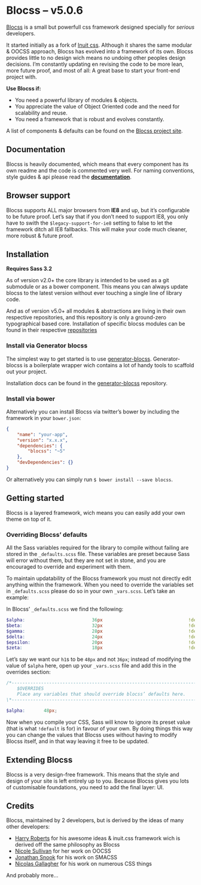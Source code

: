 # Blocss – v5.0.6

[Blocss](http://blocss.github.io/blocss) is a small but powerfull css framework designed specially for _serious_ developers.

It started initially as a fork of [Inuit css](https://github.com/csswizardry/inuit.css). Although it shares the same modular & OOCSS approach, Blocss has evolved into a framework of its own. Blocss provides little to no design wich means no undoing other peoples design decisions. I’m constantly updating en revising the code to be more lean, more future proof, and most of all: A great base to start your front-end project with.

**Use Blocss if:**

* You need a powerful library of modules & objects.
* You appreciate the value of Object Oriented code and the need for scalability
  and reuse.
* You need a framework that is robust and evolves constantly.

A list of components & defaults can be found on the [Blocss project site](http://blocss.github.io/blocss).

## Documentation
Blocss is heavily documented, which means that every component has its own readme and the code is commented very well. For naming conventions, style guides & api please read the **[documentation](doc/README.md)**.

## Browser support
Blocss supports ALL major browsers from **IE8** and up, but it’s configurable to be future proof. Let’s say that if you don’t need to support IE8, you only have to swith the `$legacy-support-for-ie8` setting to false to let the framework ditch all IE8 fallbacks. This will make your code much cleaner, more robust & future proof.

## Installation

**Requires Sass 3.2**

As of version v2.0+ the core library is intended to be used as a git submodule or as a bower component.
This means you can always update blocss to the latest version without ever touching a single line of library code.

And as of version v5.0+ all modules & abstractions are living in their own respective repositories, and this repository is only a ground-zero typographical based core. Installation of specific blocss modules can be found in their respective [repositories](https://github.com/Blocss)

### Install via Generator blocss
The simplest way to get started is to use [generator-blocss](https://github.com/Blocss/generator-blocss). Generator-blocss is a boilerplate wrapper wich contains a lot of handy tools to scaffold out your project.

Installation docs can be found in the [generator-blocss](https://github.com/Blocss/generator-blocss) repository.

### Install via bower
Alternatively you can install Blocss via twitter’s bower by including the framework in your `bower.json`:

```json
{
    "name": "your-app",
    "version": "x.x.x",
    "dependencies": {
        "blocss": "~5"
    },
    "devDependencies": {}
}
```
Or alternatively you can simply run `$ bower install --save blocss`.

## Getting started
Blocss is a layered framework, wich means you can easily add your own theme on top of it.

### Overriding Blocss’ defaults

All the Sass variables required for the library to compile without failing are stored in the `_defaults.scss` file. These variables are preset because Sass will error without them, but they are not set in stone, and you are encouraged to override and experiment with them.

To maintain updatability of the Blocss framework you must not directly edit anything within the framework.
When you need to override the variables set in `_defaults.scss` please do so in your own `_vars.scss`. Let’s take an example:

In Blocss’ `_defaults.scss` we find the following:

```scss
$alpha:                         36px                                !default;
$beta:                          32px                                !default;
$gamma:                         28px                                !default;
$delta:                         24px                                !default;
$epsilon:                       20px                                !default;
$zeta:                          18px                                !default;
```

Let’s say we want our `h1`s to be `48px` and not `36px`; instead of modifying
the value of `$alpha` here, open up your `_vars.scss` file and add this in
the overrides section:

```scss
/*----------------------------------------------------------------------------*\
    $OVERRIDES
    Place any variables that should override blocss’ defaults here.
\*----------------------------------------------------------------------------*/

$alpha:       48px;
```

Now when you compile your CSS, Sass will know to ignore its preset value
(that is what `!default` is for) in favour of your own. By doing things this way
you can change the values that Blocss uses without having to modify Blocss
itself, and in that way leaving it free to be updated.

## Extending Blocss

Blocss is a very design-free framework. This means that the style and design
of your site is left entirely up to you.
Because Blocss gives you lots of customisable foundations, you need to add
the final layer: UI.


## Credits

Blocss, maintained by 2 developers, but is derived by the ideas of many other developers:

* [Harry Roberts](https://twitter.com/csswizardry) for his awesome ideas & inuit.css framework wich is derived off the same philosophy as Blocss
* [Nicole Sullivan](https://twitter.com/stubbornella) for her work on OOCSS
* [Jonathan Snook](https://twitter.com/snookca) for his work on SMACSS
* [Nicolas Gallagher](https://twitter.com/necolas) for his work on numerous CSS things

And probably more…